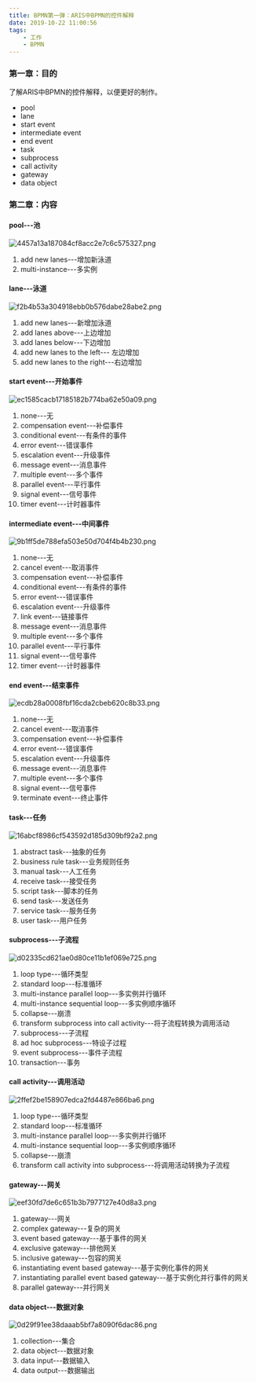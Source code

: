 ```yaml
---
title: BPMN第一弹：ARIS中BPMN的控件解释
date: 2019-10-22 11:00:56
tags:
	- 工作
	- BPMN
---
```

### 第一章：目的
了解ARIS中BPMN的控件解释，以便更好的制作。

* pool
* lane
* start event
* intermediate event
* end event
* task
* subprocess
* call activity
* gateway
* data object

<!-- more -->
### 第二章：内容
#### pool---池
![4457a13a187084cf8acc2e7c6c575327.png](/img/BPMN第一弹：ARIS中BPMN的控件解释/aris1.png)

1. add new lanes---增加新泳道
2. multi-instance---多实例

#### lane---泳道
![f2b4b53a304918ebb0b576dabe28abe2.png](/img/BPMN第一弹：ARIS中BPMN的控件解释/aris2.png)

1. add new lanes---新增加泳道
2. add lanes above---上边增加
3. add lanes below---下边增加
4. add new lanes to the left--- 左边增加
5. add new lanes to the right---右边增加

#### start event---开始事件
![ec1585cacb17185182b774ba62e50a09.png](/img/BPMN第一弹：ARIS中BPMN的控件解释/aris3.png)

1. none---无
2. compensation event---补偿事件
3. conditional event---有条件的事件
4. error event---错误事件
5. escalation event---升级事件
6. message event---消息事件
7. multiple event---多个事件
8. parallel event---平行事件
9. signal event---信号事件
10. timer event---计时器事件

#### intermediate event---中间事件
![9b1ff5de788efa503e50d704f4b4b230.png](/img/BPMN第一弹：ARIS中BPMN的控件解释/aris4.png)

1. none---无
2. cancel event---取消事件
3. compensation event---补偿事件
4. conditional event---有条件的事件
5. error event---错误事件
6. escalation event---升级事件
7. link event---链接事件
8. message event---消息事件
9. multiple event---多个事件
10. parallel event---平行事件
11. signal event---信号事件
12. timer event---计时器事件

#### end event---结束事件
![ecdb28a0008fbf16cda2cbeb620c8b33.png](/img/BPMN第一弹：ARIS中BPMN的控件解释/aris5.png)

1. none---无
2. cancel event---取消事件
3. compensation event---补偿事件
4. error event---错误事件
5. escalation event---升级事件
6. message event---消息事件
7. multiple event---多个事件
8. signal event---信号事件
9. terminate event---终止事件

#### task---任务
![16abcf8986cf543592d185d309bf92a2.png](/img/BPMN第一弹：ARIS中BPMN的控件解释/aris6.png)

1. abstract task---抽象的任务
2. business rule task---业务规则任务
3. manual task---人工任务
4. receive task---接受任务
5. script task---脚本的任务
6. send task---发送任务
7. service task---服务任务
8. user task---用户任务

#### subprocess---子流程
![d02335cd621ae0d80ce11b1ef069e725.png](/img/BPMN第一弹：ARIS中BPMN的控件解释/aris7.png)

1. loop type---循环类型
2. standard loop---标准循环
3. multi-instance parallel loop---多实例并行循环
4. multi-instance sequential loop---多实例顺序循环
5. collapse---崩溃
6. transform subprocess into call activity---将子流程转换为调用活动
7. subprocess---子流程
8. ad hoc subprocess---特设子过程
9. event subprocess---事件子流程
10. transaction---事务

#### call activity---调用活动
![2ffef2be158907edca2fd4487e866ba6.png](/img/BPMN第一弹：ARIS中BPMN的控件解释/aris8.png)
1. loop type---循环类型
2. standard loop---标准循环
3. multi-instance parallel loop---多实例并行循环
4. multi-instance sequential loop---多实例顺序循环
5. collapse---崩溃
6. transform  call activity into subprocess---将调用活动转换为子流程

#### gateway---网关
![eef30fd7de6c651b3b7977127e40d8a3.png](/img/BPMN第一弹：ARIS中BPMN的控件解释/aris9.png)

1. gateway---网关
2. complex gateway---复杂的网关
3. event based gateway---基于事件的网关
4. exclusive gateway---排他网关
5. inclusive gateway---包容的网关
6. instantiating event based gateway---基于实例化事件的网关
7. instantiating parallel event based gateway---基于实例化并行事件的网关
8. parallel gateway---并行网关

#### data object---数据对象
![0d29f91ee38daaab5bf7a8090f6dac86.png](/img/BPMN第一弹：ARIS中BPMN的控件解释/aris10.png)

1. collection---集合
2. data object---数据对象
3. data input---数据输入
4. data output---数据输出

